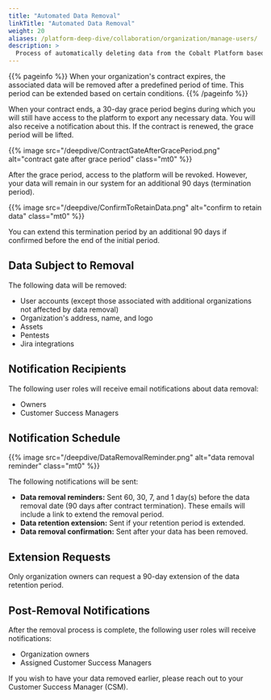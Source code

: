```yaml
---
title: "Automated Data Removal"
linkTitle: "Automated Data Removal"
weight: 20
aliases: /platform-deep-dive/collaboration/organization/manage-users/
description: >
  Process of automatically deleting data from the Cobalt Platform based on predefined rules and schedules.
---
```


{{% pageinfo %}}
When your organization's contract expires, the associated data will be removed after a predefined period of time. This period can be extended based on certain conditions.
{{% /pageinfo %}}

When your contract ends, a 30-day grace period begins during which you will still have access to the platform to export any necessary data. You will also receive a notification about this. If the contract is renewed, the grace period will be lifted.

{{% image src="/deepdive/ContractGateAfterGracePeriod.png" alt="contract gate after grace period" class="mt0" %}}

After the grace period, access to the platform will be revoked. However, your data will remain in our system for an additional 90 days (termination period). 

{{% image src="/deepdive/ConfirmToRetainData.png" alt="confirm to retain data" class="mt0" %}}

You can extend this termination period by an additional 90 days if confirmed before the end of the initial period.

## Data Subject to Removal

The following data will be removed:

- User accounts (except those associated with additional organizations not affected by data removal)
- Organization's address, name, and logo
- Assets
- Pentests
- Jira integrations

## Notification Recipients

The following user roles will receive email notifications about data removal:

- Owners
- Customer Success Managers

## Notification Schedule

{{% image src="/deepdive/DataRemovalReminder.png" alt="data removal reminder" class="mt0" %}}

The following notifications will be sent:

- **Data removal reminders:** Sent 60, 30, 7, and 1 day(s) before the data removal date (90 days after contract termination). These emails will include a link to extend the removal period.
- **Data retention extension:** Sent if your retention period is extended.
- **Data removal confirmation:** Sent after your data has been removed.

## Extension Requests

Only organization owners can request a 90-day extension of the data retention period.

## Post-Removal Notifications

After the removal process is complete, the following user roles will receive notifications:

- Organization owners
- Assigned Customer Success Managers

If you wish to have your data removed earlier, please reach out to your Customer Success Manager (CSM).